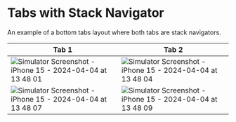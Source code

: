# Tabs with Stack Navigator

An example of a bottom tabs layout where both tabs are stack navigators.

| Tab 1      | Tab 2 |
| ----------- | ----------- |
| ![Simulator Screenshot - iPhone 15 - 2024-04-04 at 13 48 01](https://github.com/kadikraman/how-to-router/assets/6534400/95db2069-2bfe-445c-bc06-9c65f1cadd5a)      | ![Simulator Screenshot - iPhone 15 - 2024-04-04 at 13 48 04](https://github.com/kadikraman/how-to-router/assets/6534400/308e00a5-6f62-4a23-87f6-54b53f33fe62)       |
| ![Simulator Screenshot - iPhone 15 - 2024-04-04 at 13 48 07](https://github.com/kadikraman/how-to-router/assets/6534400/8e3afff8-1801-4786-980b-265899968ee0)   | ![Simulator Screenshot - iPhone 15 - 2024-04-04 at 13 48 09](https://github.com/kadikraman/how-to-router/assets/6534400/b5f8ee89-b260-4ac0-9c84-d03ab7d65d83)        |

